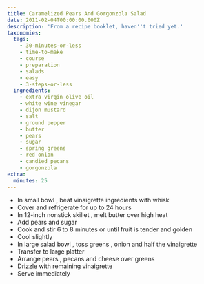 ```yaml
---
title: Caramelized Pears And Gorgonzola Salad
date: 2011-02-04T00:00:00.000Z
description: 'From a recipe booklet, haven''t tried yet.'
taxonomies:
  tags:
    - 30-minutes-or-less
    - time-to-make
    - course
    - preparation
    - salads
    - easy
    - 3-steps-or-less
  ingredients:
    - extra virgin olive oil
    - white wine vinegar
    - dijon mustard
    - salt
    - ground pepper
    - butter
    - pears
    - sugar
    - spring greens
    - red onion
    - candied pecans
    - gorgonzola
extra:
  minutes: 25
---
```

 - In small bowl , beat vinaigrette ingredients with whisk
 - Cover and refrigerate for up to 24 hours
 - In 12-inch nonstick skillet , melt butter over high heat
 - Add pears and sugar
 - Cook and stir 6 to 8 minutes or until fruit is tender and golden
 - Cool slightly
 - In large salad bowl , toss greens , onion and half the vinaigrette
 - Transfer to large platter
 - Arrange pears , pecans and cheese over greens
 - Drizzle with remaining vinaigrette
 - Serve immediately
